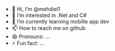 - 👋 Hi, I’m @mehdiel1
- 👀 I’m interested in .Net and C#
- 🌱 I’m currently learning mobille app dev
- 📫 How to reach me on github
- 😄 Pronouns: ...
- ⚡ Fun fact: ...

<!---
mehdiel1/mehdiel1 is a ✨ special ✨ repository because its `README.md` (this file) appears on your GitHub profile.
You can click the Preview link to take a look at your changes.
--->
